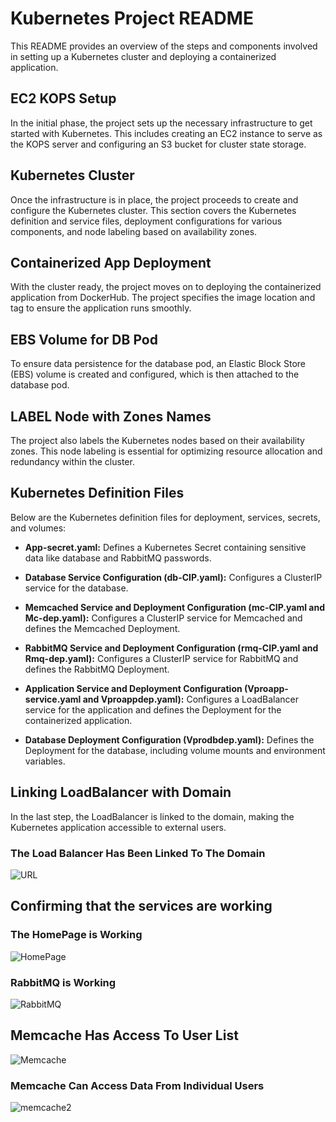 # Kubernetes Project README

This README provides an overview of the steps and components involved in setting up a Kubernetes cluster and deploying a containerized application.

## EC2 KOPS Setup

In the initial phase, the project sets up the necessary infrastructure to get started with Kubernetes. This includes creating an EC2 instance to serve as the KOPS server and configuring an S3 bucket for cluster state storage.

## Kubernetes Cluster

Once the infrastructure is in place, the project proceeds to create and configure the Kubernetes cluster. This section covers the Kubernetes definition and service files, deployment configurations for various components, and node labeling based on availability zones.

## Containerized App Deployment

With the cluster ready, the project moves on to deploying the containerized application from DockerHub. The project specifies the image location and tag to ensure the application runs smoothly.

## EBS Volume for DB Pod

To ensure data persistence for the database pod, an Elastic Block Store (EBS) volume is created and configured, which is then attached to the database pod.

## LABEL Node with Zones Names

The project also labels the Kubernetes nodes based on their availability zones. This node labeling is essential for optimizing resource allocation and redundancy within the cluster.

## Kubernetes Definition Files

Below are the Kubernetes definition files for deployment, services, secrets, and volumes:

- **App-secret.yaml:** Defines a Kubernetes Secret containing sensitive data like database and RabbitMQ passwords.

- **Database Service Configuration (db-CIP.yaml):** Configures a ClusterIP service for the database.

- **Memcached Service and Deployment Configuration (mc-CIP.yaml and Mc-dep.yaml):** Configures a ClusterIP service for Memcached and defines the Memcached Deployment.

- **RabbitMQ Service and Deployment Configuration (rmq-CIP.yaml and Rmq-dep.yaml):** Configures a ClusterIP service for RabbitMQ and defines the RabbitMQ Deployment.

- **Application Service and Deployment Configuration (Vproapp-service.yaml and Vproappdep.yaml):** Configures a LoadBalancer service for the application and defines the Deployment for the containerized application.

- **Database Deployment Configuration (Vprodbdep.yaml):** Defines the Deployment for the database, including volume mounts and environment variables.

## Linking LoadBalancer with Domain

In the last step, the LoadBalancer is linked to the domain, making the Kubernetes application accessible to external users.

### The Load Balancer Has Been Linked To The Domain

![URL](https://github.com/Kiineo/KubeApp/assets/103956412/aee1eb18-610a-4fdf-9786-c9b6efde5923)

## Confirming that the services are working

### The HomePage is Working
![HomePage](https://github.com/Kiineo/KubeApp/assets/103956412/6ca24fe0-0c13-4adc-80af-74d6030b526a)

### RabbitMQ is Working
![RabbitMQ](https://github.com/Kiineo/KubeApp/assets/103956412/c1fbf2bb-994f-4991-8570-f821d1bf4489)

## Memcache Has Access To User List
![Memcache](https://github.com/Kiineo/KubeApp/assets/103956412/3243c86d-bf66-4c6b-8411-0d4189cca0dc)

### Memcache Can Access Data From Individual Users
![memcache2](https://github.com/Kiineo/KubeApp/assets/103956412/9b6033af-8632-4b52-bf0c-cd2c96b1c3db)




